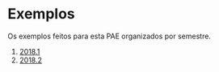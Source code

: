 # Exemplos

Os exemplos feitos para esta PAE organizados por semestre.

1. [2018.1](https://github.com/dobbinx3/maua/tree/master/pae/desenvolvimento_de_sites_responsivos_modernos/exemplos/2018_1)
2. [2018.2](https://github.com/dobbinx3/maua/tree/master/pae/desenvolvimento_de_sites_responsivos_modernos/exemplos/2018_2)